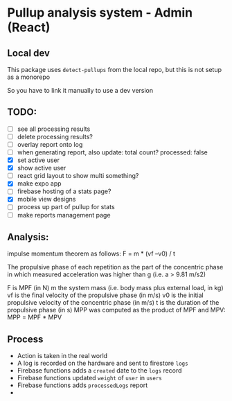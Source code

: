 # Pullup analysis system - Admin (React)

## Local dev

This package uses `detect-pullups` from the local repo, but this is not setup as a monorepo

So you have to link it manually to use a dev version

## TODO:

- [ ] see all processing results
- [ ] delete processing results?
- [ ] overlay report onto log
- [ ] when generating report, also update: total count? processed: false
- [x] set active user
- [x] show active user
- [ ] react grid layout to show multi something?
- [x] make expo app
- [ ] firebase hosting of a stats page?
- [x] mobile view designs
- [ ] process up part of pullup for stats
- [ ] make reports management page

## Analysis:

impulse momentum theorem as follows:
F = m \* (vf –v0) / t

The propulsive phase of each repetition as the part of the concentric phase in which measured acceleration was higher than g (i.e. a > 9.81 m/s2)

F is MPF (in N)
m the system mass (i.e. body mass plus external load, in kg)
vf is the final velocity of the propulsive phase (in m/s)
v0 is the initial propulsive velocity of the concentric phase (in m/s)
t is the duration of the propulsive phase (in s)
MPP was computed as the product of MPF and MPV: MPP = MPF \* MPV

## Process

- Action is taken in the real world
- A log is recorded on the hardware and sent to firestore `logs`
- Firebase functions adds a `created` date to the `logs` record
- Firebase functions updated `weight` of `user` in `users`
- Firebase functions adds `processedLogs` report
-
